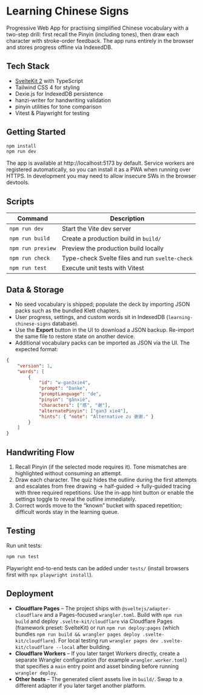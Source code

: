 # Learning Chinese Signs

Progressive Web App for practising simplified Chinese vocabulary with a two-step drill: first recall the Pinyin (including tones), then draw each character with stroke-order feedback. The app runs entirely in the browser and stores progress offline via IndexedDB.

## Tech Stack

- [SvelteKit 2](https://kit.svelte.dev/) with TypeScript
- Tailwind CSS 4 for styling
- Dexie.js for IndexedDB persistence
- hanzi-writer for handwriting validation
- pinyin utilities for tone comparison
- Vitest & Playwright for testing

## Getting Started

```bash
npm install
npm run dev
```

The app is available at http://localhost:5173 by default. Service workers are registered automatically, so you can install it as a PWA when running over HTTPS. In development you may need to allow insecure SWs in the browser devtools.

## Scripts

| Command           | Description                                   |
| ----------------- | --------------------------------------------- |
| `npm run dev`     | Start the Vite dev server                      |
| `npm run build`   | Create a production build in `build/`          |
| `npm run preview` | Preview the production build locally           |
| `npm run check`   | Type-check Svelte files and run `svelte-check` |
| `npm run test`    | Execute unit tests with Vitest                 |

## Data & Storage

- No seed vocabulary is shipped; populate the deck by importing JSON packs such as the bundled Klett chapters.
- User progress, settings, and custom words sit in IndexedDB (`learning-chinese-signs` database).
- Use the **Export** button in the UI to download a JSON backup. Re-import the same file to restore state on another device.
- Additional vocabulary packs can be imported as JSON via the UI. The expected format:

```json
{
	"version": 1,
	"words": [
		{
			"id": "w-gan3xie4",
			"prompt": "Danke",
			"promptLanguage": "de",
			"pinyin": "gǎnxiè",
			"characters": ["感", "谢"],
			"alternatePinyin": ["gan3 xie4"],
			"hints": { "note": "Alternative zu 谢谢." }
		}
	]
}
```

## Handwriting Flow

1. Recall Pinyin (if the selected mode requires it). Tone mismatches are highlighted without consuming an attempt.
2. Draw each character. The quiz hides the outline during the first attempts and escalates from free drawing → half-guided → fully-guided tracing with three required repetitions. Use the in-app hint button or enable the settings toggle to reveal the outline immediately.
3. Correct words move to the “known” bucket with spaced repetition; difficult words stay in the learning queue.

## Testing

Run unit tests:

```bash
npm run test
```

Playwright end-to-end tests can be added under `tests/` (install browsers first with `npx playwright install`).

## Deployment

- **Cloudflare Pages** – The project ships with `@sveltejs/adapter-cloudflare` and a Pages-focused `wrangler.toml`. Build with `npm run build` and deploy `.svelte-kit/cloudflare` via Cloudflare Pages (framework preset: SvelteKit) or run `npm run deploy:pages` (which bundles `npm run build && wrangler pages deploy .svelte-kit/cloudflare`). For local testing run `wrangler pages dev .svelte-kit/cloudflare --local` after building.
- **Cloudflare Workers** – If you later target Workers directly, create a separate Wrangler configuration (for example `wrangler.worker.toml`) that specifies a `main` entry point and asset binding before running `wrangler deploy`.
- **Other hosts** – The generated client assets live in `build/`. Swap to a different adapter if you later target another platform.
